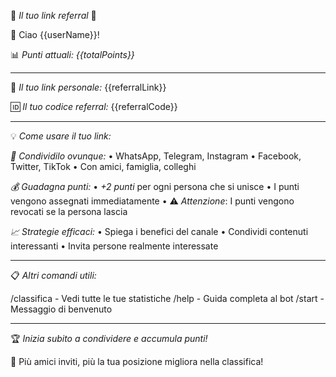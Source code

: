 🔗 *Il tuo link referral* 🔗

👋 Ciao {{userName}}!

📊 *Punti attuali: {{totalPoints}}*

---

🎯 *Il tuo link personale:*
{{referralLink}}

🆔 *Il tuo codice referral:* {{referralCode}}

---

💡 *Come usare il tuo link:*

*📱 Condividilo ovunque:*
• WhatsApp, Telegram, Instagram
• Facebook, Twitter, TikTok
• Con amici, famiglia, colleghi

*💰 Guadagna punti:*
• *+2 punti* per ogni persona che si unisce
• I punti vengono assegnati immediatamente
• ⚠️ *Attenzione*: I punti vengono revocati se la persona lascia

*📈 Strategie efficaci:*
• Spiega i benefici del canale
• Condividi contenuti interessanti
• Invita persone realmente interessate

---

📋 *Altri comandi utili:*

/classifica - Vedi tutte le tue statistiche
/help - Guida completa al bot
/start - Messaggio di benvenuto

---

🏆 *Inizia subito a condividere e accumula punti!*

💎 Più amici inviti, più la tua posizione migliora nella classifica!